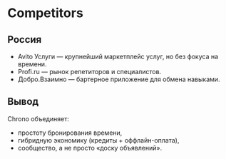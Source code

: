 # Competitors

## Россия

- Avito Услуги — крупнейший маркетплейс услуг, но без фокуса на времени.
- Profi.ru — рынок репетиторов и специалистов.
- Добро.Взаимно — бартерное приложение для обмена навыками.

## Вывод

Chrono объединяет:

- простоту бронирования времени,
- гибридную экономику (кредиты + оффлайн-оплата),
- сообщество, а не просто «доску объявлений».